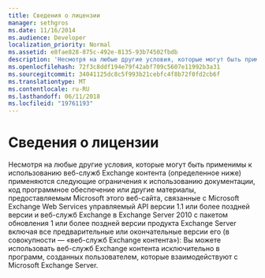 ```yaml
---
title: Сведения о лицензии
manager: sethgros
ms.date: 11/16/2014
ms.audience: Developer
localization_priority: Normal
ms.assetid: e8fae828-875c-492e-8135-93b74502fbdb
description: 'Несмотря на любые другие условия, которые могут быть применимы к использованию веб-служб Exchange контента (определенное ниже) применяются следующие ограничения к использованию документации, код программное обеспечение или другие материалы, предоставляемым Microsoft этого веб-сайта, связанные с Microsoft Exchange Web Services управляемый API версии 1.1 или более поздней версии и веб-служб Exchange в Exchange Server 2010 с пакетом обновления 1 или более поздней версии продукта Exchange Server, включая все предварительные или окончательные версии его (в совокупности, веб-служб Exchange контента): вы в можно использовать веб-служб Exchange контента исключительно программ, созданных пользователем, которые взаимодействуют с Microsoft Exchange Server.'
ms.openlocfilehash: 72f3c8ddf194e79f42abf709c5607e11992b3a31
ms.sourcegitcommit: 34041125dc8c5f993b21cebfc4f8b72f0fd2cb6f
ms.translationtype: MT
ms.contentlocale: ru-RU
ms.lasthandoff: 06/11/2018
ms.locfileid: "19761193"
---
```

# <a name="license-information"></a>Сведения о лицензии

Несмотря на любые другие условия, которые могут быть применимы к использованию веб-служб Exchange контента (определенное ниже) применяются следующие ограничения к использованию документации, код программное обеспечение или другие материалы, предоставляемым Microsoft этого веб-сайта, связанные с Microsoft Exchange Web Services управляемый API версии 1.1 или более поздней версии и веб-служб Exchange в Exchange Server 2010 с пакетом обновления 1 или более поздней версии продукта Exchange Server включая все предварительные или окончательные версии его (в совокупности — «веб-служб Exchange контента»): Вы можете использовать веб-служб Exchange контента исключительно в программ, созданных пользователем, которые взаимодействуют с Microsoft Exchange Server.
  

